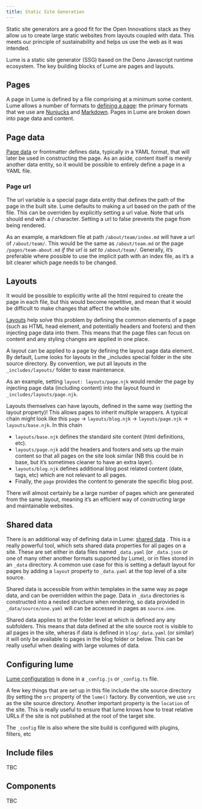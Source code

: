 ```yaml
---
title: Static Site Generation
---
```


Static site generators are a good fit for the Open Innovations stack as they allow us to create large static websites from layouts coupled with data. This meets our principle of sustainability and helps us use the web as it was intended.

Lume is a static site generator (SSG) based on the Deno Javascript runtime ecosystem. The key building blocks of Lume are pages and layouts.

## Pages

A page in Lume is defined by a file comprising at a minimum some content. Lume allows a number of formats to [defining a page](https://lume.land/docs/getting-started/your-first-page/): the primary formats that we use are [Nunjucks](https://lume.land/plugins/nunjucks/) and [Markdown](https://lume.land/plugins/markdown/). Pages in Lume are broken down into page data and content. 

## Page data

[Page data](https://lume.land/docs/getting-started/page-data/) or frontmatter defines data, typically in a YAML format, that will later be used in constructing the page. As an aside, content itself is merely another data entity, so it would be possible to entirely define a page in a YAML file.

### Page url

The url variable is a special page data entity that defines the path of the page in the built site. Lume defaults to making a url based on the path of the file. This can be overriden by explicitly setting a url value. Note that urls should end with a / character. Setting a url to false prevents the page from being rendered.

As an example, a markdown file at path `/about/team/index.md` will have a url of `/about/team/`. This would be the same as `/about/team.md` or the page `/pages/team-about.md` _if the url is set to_ `/about/team/`. Generally, it’s preferable where possible to use the implicit path with an index file, as it’s a bit clearer which page needs to be changed.

## Layouts

It would be possible to explicitly write all the html required to create the page in each file, but this would become repetitive, and mean that it would be difficult to make changes that affect the whole site.

[Layouts](https://lume.land/docs/getting-started/create-a-layout/) help solve this problem by defining the common elements of a page (such as HTML head element, and potentially headers and footers) and then injecting page data into them. This means that the page files can focus on content and any styling changes are applied in one place.

A layout can be applied to a page by defining the layout page data element. By default, Lume looks for layouts in the _includes special folder in the site source directory. By convention, we put all layouts in the `_includes/layouts/` folder to ease maintenance.

As an example, setting `layout: layouts/page.njk` would render the page by injecting page data (including content) into the layout found in `_includes/layouts/page.njk`.

Layouts themselves can have layouts, defined in the same way (setting the layout property)! This allows pages to inherit multiple wrappers. A typical chain might look like this `page` &rarr; `layouts/blog.njk` &rarr; `layouts/page.njk` &rarr; `layouts/base.njk`. In this chain

* `layouts/base.njk` defines the standard site content (html definitions, etc).
* `layouts/page.njk` add the headers and footers and sets up the main content so that all pages on the site look similar (NB this could be in base, but it’s sometimes cleaner to have an extra layer).
* `layouts/blog.njk` defines additional blog post related content (date, tags, etc) which are not relevant to all pages.
* Finally, the `page` provides the content to generate the specific blog post.

There will almost certainly be a large number of pages which are generated from the same layout, meaning it’s an efficient way of constructing large and maintainable websites.

## Shared data

There is an additional way of defining data in Lume: [shared data](https://lume.land/docs/getting-started/shared-data/) . This is a really powerful tool, which sets shared data properties for all pages on a site. These are set either in data files named `_data.yaml` (or `_data.json` or one of many other another formats supported by Lume), or in files stored in an `_data` directory. A common use case for this is setting a default layout for pages by adding a `layout` property to `_data.yaml` at the top level of a site source.

Shared data is accessible from within templates in the same way as page data, and can be overridden within the page. Data in `_data` directories is constructed into a nested structure when rendering, so data provided in `_data/source/one.yaml` will can be accessed in pages as `source.one`.

Shared data applies to at the folder level at which is defined any any subfolders. This means that data defined at the site source root is visible to all pages in the site, wheras if data is defined in `blog/_data.yaml` (or similar) it will only be available to pages in the blog folder or below. This can be really useful when dealing with large volumes of data.

## Configuring lume

[Lume configuration](https://lume.land/docs/configuration/config-file/) is done in a `_config.js` or `_config.ts` file. 

A few key things that are set up in this file include the site source directory (by setting the `src` property of the `lume()` factory. By convention, we use `src` as the site source directory. Another important property is the `location` of the site. This is really useful to ensure that lume knows how to treat relative URLs if the site is not published at the root of the target site.

The `_config` file is also where the site build is configured with plugins, filters, etc

## Include files 

TBC

## Components

TBC
